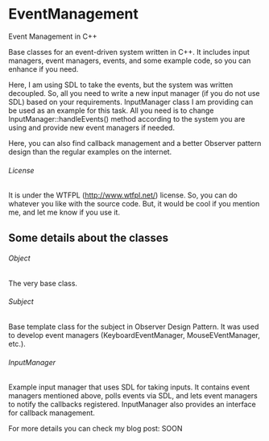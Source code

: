 # EventManagement
Event Management in C++

Base classes for an event-driven system written in C++. It includes input managers, event managers, events, and some example
code, so you can enhance if you need.

Here, I am using SDL to take the events, but the system was written decoupled. So, all you need to write a new input manager
(if you do not use SDL) based on your requirements. InputManager class I am providing can be used as an example for this task.
All you need is to change InputManager::handleEvents() method according to the system you are using and provide new event
managers if needed.

Here, you can also find callback management and a better Observer pattern design than the regular examples on the internet.

###### License
It is under the WTFPL (http://www.wtfpl.net/) license. So, you can do whatever you like with the source code. But, it would
be cool if you mention me, and let me know if you use it. 

## Some details about the classes

###### Object

The very base class.

###### Subject

Base template class for the subject in Observer Design Pattern. It was used to develop event managers (KeyboardEventManager,
MouseEVentManager, etc.).

###### InputManager

Example input manager that uses SDL for taking inputs. It contains event managers mentioned above, polls events via SDL, and
lets event managers to notify the callbacks registered. InputManager also provides an interface for callback management.

For more details you can check my blog post: SOON
